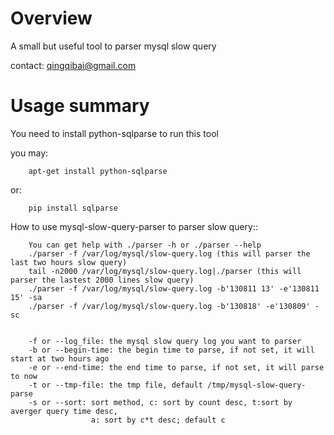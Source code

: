 Overview
========

A small but useful tool to parser mysql slow query

contact: qingqibai@gmail.com

Usage summary
=============

You need to install python-sqlparse to run this tool

you may:

```
    apt-get install python-sqlparse
```

or:

```
    pip install sqlparse
```

How to use mysql-slow-query-parser to parser slow query::


```
    You can get help with ./parser -h or ./parser --help
    ./parser -f /var/log/mysql/slow-query.log (this will parser the last two hours slow query)
    tail -n2000 /var/log/mysql/slow-query.log|./parser (this will parser the lastest 2000 lines slow query)
    ./parser -f /var/log/mysql/slow-query.log -b'130811 13' -e'130811 15' -sa
    ./parser -f /var/log/mysql/slow-query.log -b'130818' -e'130809' -sc


    -f or --log_file: the mysql slow query log you want to parser
    -b or --begin-time: the begin time to parse, if not set, it will start at two hours ago
    -e or --end-time: the end time to parse, if not set, it will parse to now
    -t or --tmp-file: the tmp file, default /tmp/mysql-slow-query-parse
    -s or --sort: sort method, c: sort by count desc, t:sort by averger query time desc,
                  a: sort by c*t desc; default c
```
